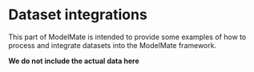 
# Dataset integrations

This part of ModelMate is intended to provide some examples of how
to process and integrate datasets into the ModelMate framework.

**We do not include the actual data here**
